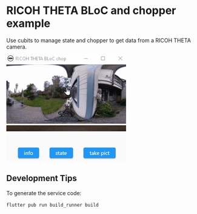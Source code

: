 # RICOH THETA BLoC and chopper example

Use cubits to manage state and chopper to get data from a RICOH THETA
camera.

![screenshot](readme_assets/screenshot_2021_12_15.gif)

## Development Tips

To generate the service code:

```text
flutter pub run build_runner build
```